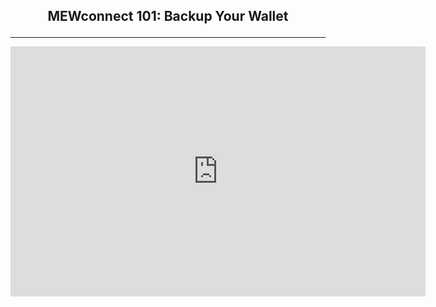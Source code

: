 ## <p align="center">MEWconnect 101: Backup Your Wallet</p>
***

<p align="center"><iframe width="664" height="400" src="https://www.youtube.com/embed/1aZANjFEQ7I" frameborder="0" allow="accelerometer; autoplay; encrypted-media; gyroscope; picture-in-picture" allowfullscreen></iframe></p>